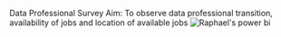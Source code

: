 Data Professional Survey
Aim: To observe data professional transition, availability of jobs and location of available jobs
![Raphael's power bi](https://github.com/user-attachments/assets/47adab16-8809-44a4-980e-ed07f54ecfb1)
